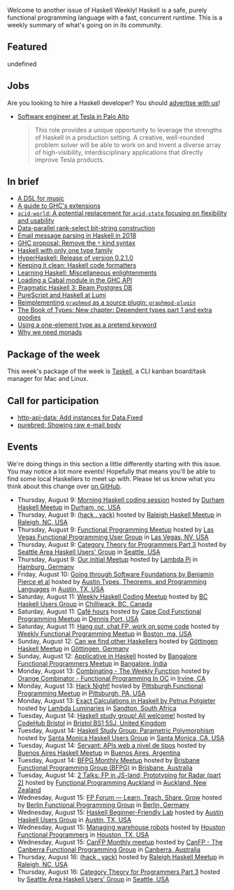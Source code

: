 <!-- 2018-08-09 unpublished -->

Welcome to another issue of Haskell Weekly!
Haskell is a safe, purely functional programming language with a fast, concurrent runtime.
This is a weekly summary of what's going on in its community.

## Featured

undefined

## Jobs

Are you looking to hire a Haskell developer?
You should [advertise with us](/advertising.html)!

-   [Software engineer at Tesla in Palo Alto](https://www.reddit.com/r/haskell/comments/95osyd/fulltime_position_at_tesla_inc/)

    > This role provides a unique opportunity to leverage the strengths of Haskell in a production setting. A creative, well-rounded problem solver will be able to work on and invent a diverse array of high-visibility, interdisciplinary applications that directly improve Tesla products.

## In brief

-   [A DSL for music](https://jeremydormitzer.com/blog/a-dsl-for-music/)
-   [A guide to GHC's extensions](https://limperg.de/ghc-extensions/)
-   [`acid-world`: A potential replacement for `acid-state` focusing on flexibility and usability](https://www.reddit.com/r/haskell/comments/94rxip/feedback_request_on_poc_acidworld_a_potential/)
-   [Data-parallel rank-select bit-string construction](https://haskell-works.github.io/posts/2018-08-08-data-parallel-rank-select-bit-string-construction.html)
-   [Email message parsing in Haskell in 2018](https://gist.github.com/chrisdone/47a9e22672b54dedc87dec8b415e8127/b21e7f0e0dea6c641cae698173f12689e8507edb)
-   [GHC proposal: Remove the `*` kind syntax](https://github.com/ghc-proposals/ghc-proposals/pull/143)
-   [Haskell with only one type family](https://blog.poisson.chat/posts/2018-08-06-one-type-family.html)
-   [HyperHaskell: Release of version 0.2.1.0](https://apfelmus.nfshost.com/blog/2018/08/06-hyper-0-2.html)
-   [Keeping it clean: Haskell code formatters](https://mmhaskell.com/blog/2018/8/6/keeping-it-clean-haskell-code-formatters)
-   [Learning Haskell: Miscellaneous enlightenments](https://sras.me/haskell/miscellaneous-enlightenments.html)
-   [Loading a Cabal module in the GHC API](https://alternativebit.fr/posts/haskell/cabal-ghc-api/)
-   [Pragmatic Haskell 3: Beam Postgres DB](https://jappieklooster.nl/pragmatic-haskell-iii-beam-postgres-db.html)
-   [PureScript and Haskell at Lumi](https://medium.com/fuzzy-sharp/purescript-and-haskell-at-lumi-7e8e2b16fb13)
-   [Reimplementing `graphmod` as a source plugin: `graphmod-plugin`](https://mpickering.github.io/posts/2018-08-09-source-plugin-graphmod.html)
-   [The Book of Types: New chapter: Dependent types part 1 and extra goodies](https://www.patreon.com/posts/new-chapter-part-20563552)
-   [Using a one-element type as a pretend keyword](https://blog.plover.com/prog/haskell/fake-keyword.html)
-   [Why we need monads](https://steven741.github.io/posts/2018-07-28-haskell-tutorial-1.html)

## Package of the week

This week's package of the week is [Taskell](https://taskell.app),
a CLI kanban board/task manager for Mac and Linux.

## Call for participation

-   [http-api-data: Add instances for Data.Fixed](https://github.com/fizruk/http-api-data/issues/77)
-   [purebred: Showing raw e-mail body](https://github.com/purebred-mua/purebred/issues/195)

## Events

We're doing things in this section a little differently starting with this issue.
You may notice a lot more events!
Hopefully that means you'll be able to find some local Haskellers to meet up with.
Please let us know what you think about this change over [on GitHub](https://github.com/haskellweekly/haskellweekly.github.io/issues/207).

- Thursday, August 9: [Morning Haskell coding session](https://www.meetup.com/Durham-Haskell-Meetup/events/253452186/) hosted by [Durham Haskell Meetup](https://www.meetup.com/Durham-Haskell-Meetup/) in [Durham, nc, USA](https://www.openstreetmap.org/?mlat=36.013916015625&mlon=-78.92152404785156)
- Thursday, August 9: [(hack . yack)](https://www.meetup.com/Raleigh-Haskell-Meetup/events/253466952/) hosted by [Raleigh Haskell Meetup](https://www.meetup.com/Raleigh-Haskell-Meetup/) in [Raleigh, NC, USA](https://www.openstreetmap.org/?mlat=35.77825927734375&mlon=-78.63912963867188)
- Thursday, August 9: [Functional Programming Meetup](https://www.meetup.com/las-vegas-functional-programming/events/253192401/) hosted by [Las Vegas Functional Programming User Group](https://www.meetup.com/las-vegas-functional-programming/) in [Las Vegas, NV, USA](https://www.openstreetmap.org/?mlat=36.0655517578125&mlon=-115.1436538696289)
- Thursday, August 9: [Category Theory for Programmers Part 3](https://www.meetup.com/SEAHUG/events/252892445/) hosted by [Seattle Area Haskell Users' Group](https://www.meetup.com/SEAHUG/) in [Seattle, USA](https://www.openstreetmap.org/?mlat=47.64826965332031&mlon=-122.34236907958984)
- Thursday, August 9: [Our initial Meetup](https://www.meetup.com/Lambda-Pi/events/252428689/) hosted by [Lambda Pi](https://www.meetup.com/Lambda-Pi/) in [Hamburg, Germany](https://www.openstreetmap.org/?mlat=53.556358337402344&mlon=9.988266944885254)
- Friday, August 10: [Going through Software Foundations by Benjamin Pierce et al](https://www.meetup.com/Austin-Types-Theorems-and-Programming-Languages/events/253501281/) hosted by [Austin Types, Theorems, and Programming Languages](https://www.meetup.com/Austin-Types-Theorems-and-Programming-Languages/) in [Austin, TX, USA](https://www.openstreetmap.org/?mlat=30.39307975769043&mlon=-97.7469711303711)
- Saturday, August 11: [Weekly Haskell Coding Meetup](https://www.meetup.com/BC-HUG/events/253528208/) hosted by [BC Haskell Users Group](https://www.meetup.com/BC-HUG/) in [Chilliwack, BC, Canada](https://www.openstreetmap.org/?mlat=49.156490325927734&mlon=-121.9581298828125)
- Saturday, August 11: [Café hours](https://www.meetup.com/Cape-Cod-Functional-Programming-Meetup/events/253578514/) hosted by [Cape Cod Functional Programming Meetup](https://www.meetup.com/Cape-Cod-Functional-Programming-Meetup/) in [Dennis Port, USA](https://www.openstreetmap.org/?mlat=41.66825866699219&mlon=-70.12324523925781)
- Saturday, August 11: [Hang out, chat FP, work on some code](https://www.meetup.com/Weekly-Functional-Programming-Meetup/events/253005371/) hosted by [Weekly Functional Programming Meetup](https://www.meetup.com/Weekly-Functional-Programming-Meetup/) in [Boston, ma, USA](https://www.openstreetmap.org/?mlat=42.35726547241211&mlon=-71.05818939208984)
- Sunday, August 12: [Can we find other Haskellers](https://www.meetup.com/Gottingen-Haskell-Meetup/events/253556824/) hosted by [Göttingen Haskell Meetup](https://www.meetup.com/Gottingen-Haskell-Meetup/) in [Göttingen, Germany](https://www.openstreetmap.org/?mlat=51.529998779296875&mlon=9.920000076293945)
- Sunday, August 12: [Applicative in Haskell](https://www.meetup.com/Bangalore-Functional-Programmers-Meetup/events/253089668/) hosted by [Bangalore Functional Programmers Meetup](https://www.meetup.com/Bangalore-Functional-Programmers-Meetup/) in [Bangalore, India](https://www.openstreetmap.org/?mlat=12.970000267028809&mlon=77.55999755859375)
- Monday, August 13: [Combinating - The Weekly Function](https://www.meetup.com/orange-combinator/events/253458309/) hosted by [Orange Combinator - Functional Programming In OC](https://www.meetup.com/orange-combinator/) in [Irvine, CA](https://www.openstreetmap.org/?mlat=33.7400016784668&mlon=-117.75)
- Monday, August 13: [Hack Night!](https://www.meetup.com/Pittsburgh-Functional-Programming-Meetup/events/253496162/) hosted by [Pittsburgh Functional Programming Meetup](https://www.meetup.com/Pittsburgh-Functional-Programming-Meetup/) in [Pittsburgh, PA, USA](https://www.openstreetmap.org/?mlat=40.471500396728516&mlon=-79.96011352539063)
- Monday, August 13: [Exact Calculations in Haskell by Petrus Potgieter](https://www.meetup.com/lambda-luminaries/events/251751243/) hosted by [Lambda Luminaries](https://www.meetup.com/lambda-luminaries/) in [Sandton, South Africa](https://www.openstreetmap.org/?mlat=-26.106260299682617&mlon=28.056909561157227)
- Tuesday, August 14: [Haskell study group! All welcome!](https://www.meetup.com/CodeHub-Bristol/events/253369445/) hosted by [CodeHub Bristol](https://www.meetup.com/CodeHub-Bristol/) in [Bristol BS1 5SJ, United Kingdom](https://www.openstreetmap.org/?mlat=51.45479202270508&mlon=-2.599644899368286)
- Tuesday, August 14: [Haskell Study Group: Parametric Polymorphism](https://www.meetup.com/santa-monica-haskell/events/253625750/) hosted by [Santa Monica Haskell Users Group](https://www.meetup.com/santa-monica-haskell/) in [Santa Monica, CA, USA](https://www.openstreetmap.org/?mlat=34.01523971557617&mlon=-118.49053955078125)
- Tuesday, August 14: [Servant: APIs web a nivel de tipos](https://www.meetup.com/Buenos-Aires-Haskell-Meetup/events/253287359/) hosted by [Buenos Aires Haskell Meetup](https://www.meetup.com/Buenos-Aires-Haskell-Meetup/) in [Buenos Aires, Argentina](https://www.openstreetmap.org/?mlat=-34.59729766845703&mlon=-58.37212371826172)
- Tuesday, August 14: [BFPG Monthly Meetup](https://www.meetup.com/Brisbane-Functional-Programming-Group/events/248688776/) hosted by [Brisbane Functional Programming Group (BFPG)](https://www.meetup.com/Brisbane-Functional-Programming-Group/) in [Brisbane, Australia](https://www.openstreetmap.org/?mlat=-27.4583797454834&mlon=153.03416442871094)
- Tuesday, August 14: [2 Talks: FP in JS-land; Prototyping for Radar (part 2)](https://www.meetup.com/Functional-Programming-Auckland/events/253467799/) hosted by [Functional Programming Auckland](https://www.meetup.com/Functional-Programming-Auckland/) in [Auckland, New Zealand](https://www.openstreetmap.org/?mlat=-36.85873794555664&mlon=174.7685089111328)
- Wednesday, August 15: [FP Forum — Learn, Teach, Share, Grow](https://www.meetup.com/Berlin-Functional-Programming-Group/events/252030492/) hosted by [Berlin Functional Programming Group](https://www.meetup.com/Berlin-Functional-Programming-Group/) in [Berlin, Germany](https://www.openstreetmap.org/?mlat=52.48484420776367&mlon=13.357099533081055)
- Wednesday, August 15: [Haskell Beginner-Friendly Lab](https://www.meetup.com/ATX-Haskell/events/252838872/) hosted by [Austin Haskell Users Group](https://www.meetup.com/ATX-Haskell/) in [Austin, TX, USA](https://www.openstreetmap.org/?mlat=30.390689849853516&mlon=-97.75304412841797)
- Wednesday, August 15: [Managing warehouse robots](https://www.meetup.com/Houston-Functional-Programmers/events/250815717/) hosted by [Houston Functional Programmers](https://www.meetup.com/Houston-Functional-Programmers/) in [Houston, TX, USA](https://www.openstreetmap.org/?mlat=29.709369659423828&mlon=-95.45894622802734)
- Wednesday, August 15: [CanFP Monthly meetup](https://www.meetup.com/CanFPG/events/252897783/) hosted by [CanFP - The Canberra Functional Programming Group](https://www.meetup.com/CanFPG/) in [Canberra, Australia](https://www.openstreetmap.org/?mlat=-35.27530288696289&mlon=149.12063598632813)
- Thursday, August 16: [(hack . yack)](https://www.meetup.com/Raleigh-Haskell-Meetup/events/253219863/) hosted by [Raleigh Haskell Meetup](https://www.meetup.com/Raleigh-Haskell-Meetup/) in [Raleigh, NC, USA](https://www.openstreetmap.org/?mlat=35.77825927734375&mlon=-78.63912963867188)
- Thursday, August 16: [Category Theory for Programmers Part 3](https://www.meetup.com/SEAHUG/events/253049807/) hosted by [Seattle Area Haskell Users' Group](https://www.meetup.com/SEAHUG/) in [Seattle, USA](https://www.openstreetmap.org/?mlat=47.64826965332031&mlon=-122.34236907958984)
